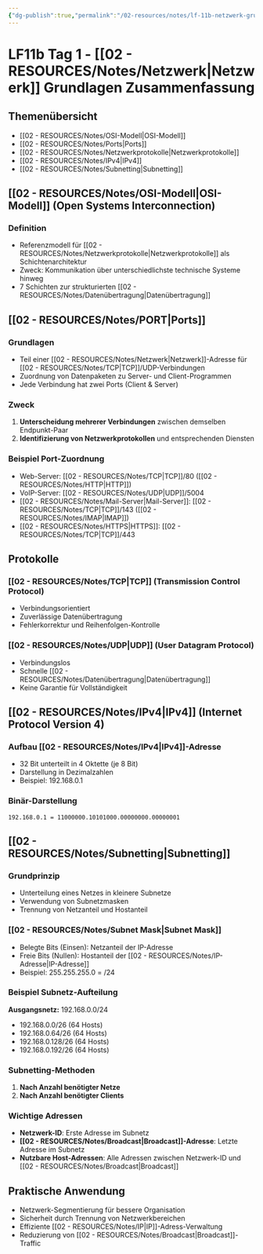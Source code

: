 ```yaml
---
{"dg-publish":true,"permalink":"/02-resources/notes/lf-11b-netzwerk-grundlagen/","tags":["netzwerk/ipv4","netzwerk/ports","netzwerk/osi","netzwerk/subnetting","GFN/LF11/FISI"],"noteIcon":"","updated":"2025-09-05T14:30:20.000+02:00"}
---
```


# LF11b Tag 1 - [[02 - RESOURCES/Notes/Netzwerk\|Netzwerk]] Grundlagen Zusammenfassung

## Themenübersicht

- [[02 - RESOURCES/Notes/OSI-Modell\|OSI-Modell]]
- [[02 - RESOURCES/Notes/Ports\|Ports]]
- [[02 - RESOURCES/Notes/Netzwerkprotokolle\|Netzwerkprotokolle]]
- [[02 - RESOURCES/Notes/IPv4\|IPv4]]
- [[02 - RESOURCES/Notes/Subnetting\|Subnetting]]

## [[02 - RESOURCES/Notes/OSI-Modell\|OSI-Modell]] (Open Systems Interconnection)

### Definition

- Referenzmodell für [[02 - RESOURCES/Notes/Netzwerkprotokolle\|Netzwerkprotokolle]] als Schichtenarchitektur
- Zweck: Kommunikation über unterschiedlichste technische Systeme hinweg
- 7 Schichten zur strukturierten [[02 - RESOURCES/Notes/Datenübertragung\|Datenübertragung]]

## [[02 - RESOURCES/Notes/PORT\|Ports]]

### Grundlagen

- Teil einer [[02 - RESOURCES/Notes/Netzwerk\|Netzwerk]]-Adresse für [[02 - RESOURCES/Notes/TCP\|TCP]]/UDP-Verbindungen
- Zuordnung von Datenpaketen zu Server- und Client-Programmen
- Jede Verbindung hat zwei Ports (Client & Server)

### Zweck

1. **Unterscheidung mehrerer Verbindungen** zwischen demselben Endpunkt-Paar
2. **Identifizierung von Netzwerkprotokollen** und entsprechenden Diensten

### Beispiel Port-Zuordnung

- Web-Server: [[02 - RESOURCES/Notes/TCP\|TCP]]/80 ([[02 - RESOURCES/Notes/HTTP\|HTTP]])
- VoIP-Server: [[02 - RESOURCES/Notes/UDP\|UDP]]/5004
- [[02 - RESOURCES/Notes/Mail-Server\|Mail-Server]]: [[02 - RESOURCES/Notes/TCP\|TCP]]/143 ([[02 - RESOURCES/Notes/IMAP\|IMAP]])
- [[02 - RESOURCES/Notes/HTTPS\|HTTPS]]: [[02 - RESOURCES/Notes/TCP\|TCP]]/443

## Protokolle

### [[02 - RESOURCES/Notes/TCP\|TCP]] (Transmission Control Protocol)

- Verbindungsorientiert
- Zuverlässige Datenübertragung
- Fehlerkorrektur und Reihenfolgen-Kontrolle

### [[02 - RESOURCES/Notes/UDP\|UDP]] (User Datagram Protocol)

- Verbindungslos
- Schnelle [[02 - RESOURCES/Notes/Datenübertragung\|Datenübertragung]]
- Keine Garantie für Vollständigkeit

## [[02 - RESOURCES/Notes/IPv4\|IPv4]] (Internet Protocol Version 4)

### Aufbau [[02 - RESOURCES/Notes/IPv4\|IPv4]]-Adresse

- 32 Bit unterteilt in 4 Oktette (je 8 Bit)
- Darstellung in Dezimalzahlen
- Beispiel: 192.168.0.1

### Binär-Darstellung

```
192.168.0.1 = 11000000.10101000.00000000.00000001
```

## [[02 - RESOURCES/Notes/Subnetting\|Subnetting]]

### Grundprinzip

- Unterteilung eines Netzes in kleinere Subnetze
- Verwendung von Subnetzmasken
- Trennung von Netzanteil und Hostanteil

### [[02 - RESOURCES/Notes/Subnet Mask\|Subnet Mask]]

- Belegte Bits (Einsen): Netzanteil der IP-Adresse
- Freie Bits (Nullen): Hostanteil der [[02 - RESOURCES/Notes/IP-Adresse\|IP-Adresse]]
- Beispiel: 255.255.255.0 = /24

### Beispiel Subnetz-Aufteilung

**Ausgangsnetz:** 192.168.0.0/24

- 192.168.0.0/26 (64 Hosts)
- 192.168.0.64/26 (64 Hosts)
- 192.168.0.128/26 (64 Hosts)
- 192.168.0.192/26 (64 Hosts)

### Subnetting-Methoden

1. **Nach Anzahl benötigter Netze**
2. **Nach Anzahl benötigter Clients**

### Wichtige Adressen

- **Netzwerk-ID**: Erste Adresse im Subnetz
- **[[02 - RESOURCES/Notes/Broadcast\|Broadcast]]-Adresse**: Letzte Adresse im Subnetz
- **Nutzbare Host-Adressen**: Alle Adressen zwischen Netzwerk-ID und [[02 - RESOURCES/Notes/Broadcast\|Broadcast]]

## Praktische Anwendung

- Netzwerk-Segmentierung für bessere Organisation
- Sicherheit durch Trennung von Netzwerkbereichen
- Effiziente [[02 - RESOURCES/Notes/IP\|IP]]-Adress-Verwaltung
- Reduzierung von [[02 - RESOURCES/Notes/Broadcast\|Broadcast]]-Traffic